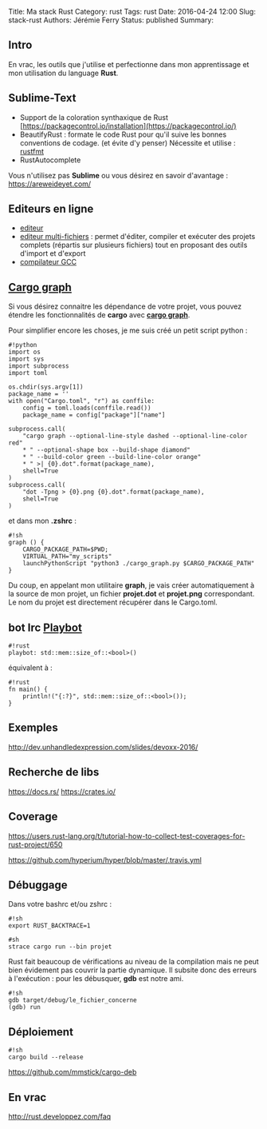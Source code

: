 Title: Ma stack Rust
Category: rust
Tags: rust
Date: 2016-04-24 12:00
Slug: stack-rust
Authors: Jérémie Ferry
Status: published
Summary:

## Intro

En vrac, les outils que j'utilise et perfectionne dans mon apprentissage et mon utilisation du language **Rust**.

## Sublime-Text

- Support de la coloration synthaxique de Rust [https://packagecontrol.io/installation](https://packagecontrol.io/)
- BeautifyRust : formate le code Rust pour qu'il suive les bonnes conventions de codage. (et évite d'y penser)
Nécessite et utilise : [rustfmt](https://github.com/rust-lang-nursery/rustfmt)
- RustAutocomplete

Vous n'utilisez pas **Sublime** ou vous désirez en savoir d'avantage : https://areweideyet.com/

## Editeurs en ligne

- [editeur](https://play.rust-lang.org)
- [editeur multi-fichiers](http://www.tutorialspoint.com/compile_rust_online.php) : permet d'éditer, compiler et exécuter des projets complets (répartis sur plusieurs fichiers) tout en proposant des outils d'import et d'export
- [compilateur GCC](http://rust.godbolt.org)


## [Cargo graph](#cargo-graph)

Si vous désirez connaitre les dépendance de votre projet, vous pouvez étendre les fonctionnalités de **cargo** avec **[cargo graph](https://github.com/kbknapp/cargo-graph)**.

Pour simplifier encore les choses, je me suis créé un petit script python :

    #!python
    import os
    import sys
    import subprocess
    import toml
    
    os.chdir(sys.argv[1])
    package_name = ''
    with open("Cargo.toml", "r") as conffile:
        config = toml.loads(conffile.read())
        package_name = config["package"]["name"]
    
    subprocess.call(
        "cargo graph --optional-line-style dashed --optional-line-color red"
        * " --optional-shape box --build-shape diamond"
        * " --build-color green --build-line-color orange"
        * " >| {0}.dot".format(package_name),
        shell=True
    )
    subprocess.call(
        "dot -Tpng > {0}.png {0}.dot".format(package_name),
        shell=True
    )

et dans mon **.zshrc** :

    #!sh
    graph () {
        CARGO_PACKAGE_PATH=$PWD;
        VIRTUAL_PATH="my_scripts"
        launchPythonScript "python3 ./cargo_graph.py $CARGO_PACKAGE_PATH"
    }

Du coup, en appelant mon utilitaire **graph**, je vais créer automatiquement à la source de mon projet, un fichier **projet.dot** et **projet.png** correspondant.
Le nom du projet est directement récupérer dans le Cargo.toml.


## bot Irc [Playbot](https://github.com/redox-os/playbot)

    #!rust
    playbot: std::mem::size_of::<bool>()

équivalent à :

    #!rust
    fn main() {
        println!("{:?}", std::mem::size_of::<bool>());
    }

## Exemples

http://dev.unhandledexpression.com/slides/devoxx-2016/

## Recherche de libs

https://docs.rs/
https://crates.io/

## Coverage

https://users.rust-lang.org/t/tutorial-how-to-collect-test-coverages-for-rust-project/650

https://github.com/hyperium/hyper/blob/master/.travis.yml

## Débuggage

Dans votre bashrc et/ou zshrc :

    #!sh
    export RUST_BACKTRACE=1

    #sh
    strace cargo run --bin projet

Rust fait beaucoup de vérifications au niveau de la compilation mais ne peut bien évidement pas couvrir la partie dynamique.
Il subsite donc des erreurs à l'exécution : pour les débusquer, **gdb** est notre ami.

    #!sh
    gdb target/debug/le_fichier_concerne
    (gdb) run

## Déploiement

    #!sh
    cargo build --release

https://github.com/mmstick/cargo-deb

## En vrac

http://rust.developpez.com/faq